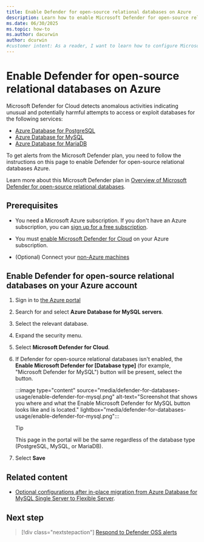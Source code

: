```yaml
---
title: Enable Defender for open-source relational databases on Azure
description: Learn how to enable Microsoft Defender for open-source relational databases to detect potential security threats on Azure environments.
ms.date: 06/30/2025
ms.topic: how-to
ms.author: dacurwin
author: dcurwin
#customer intent: As a reader, I want to learn how to configure Microsoft Defender for open-source relational databases to enhance the security of my Azure databases.
---
```


# Enable Defender for open-source relational databases on Azure

Microsoft Defender for Cloud detects anomalous activities indicating unusual and potentially harmful attempts to access or exploit databases for the following services:

- [Azure Database for PostgreSQL](/azure/postgresql/)
- [Azure Database for MySQL](/azure/mysql/)
- [Azure Database for MariaDB](/azure/mariadb/)

To get alerts from the Microsoft Defender plan, you need to follow the instructions on this page to enable Defender for open-source relational databases Azure.

Learn more about this Microsoft Defender plan in [Overview of Microsoft Defender for open-source relational databases](defender-for-databases-introduction.md).

## Prerequisites

- You need a Microsoft Azure subscription. If you don't have an Azure subscription, you can [sign up for a free subscription](https://azure.microsoft.com/pricing/free-trial/).

- You must [enable Microsoft Defender for Cloud](get-started.md#enable-defender-for-cloud-on-your-azure-subscription) on your Azure subscription.

- (Optional) Connect your [non-Azure machines](quickstart-onboard-machines.md)

## Enable Defender for open-source relational databases on your Azure account

1. Sign in to [the Azure portal](https://portal.azure.com)

1. Search for and select **Azure Database for MySQL servers**.

1. Select the relevant database.

1. Expand the security menu.
 
1. Select **Microsoft Defender for Cloud**.

1. If Defender for open-source relational databases isn't enabled, the **Enable Microsoft Defender for [Database type]** (for example, "Microsoft Defender for MySQL") button will be present, select the button.

    :::image type="content" source="media/defender-for-databases-usage/enable-defender-for-mysql.png" alt-text="Screenshot that shows you where and what the Enable Microsoft Defender for MySQL button looks like and is located." lightbox="media/defender-for-databases-usage/enable-defender-for-mysql.png":::

    > [!TIP]
    > This page in the portal will be the same regardless of the database type (PostgreSQL, MySQL, or MariaDB).

1. Select **Save**

## Related content

- [Optional configurations after in-place migration from Azure Database for MySQL Single Server to Flexible Server](/azure/mysql/migrate/whats-happening-to-mysql-single-server#configure-microsoft-defender-for-cloud-properties-in-flexible-server).

## Next step

> [!div class="nextstepaction"]
> [Respond to Defender OSS alerts](defender-for-databases-usage.md)
